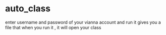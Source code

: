 # auto_class
enter username and password of your vianna account and run it gives you a file that when you run it , it will open your class 
